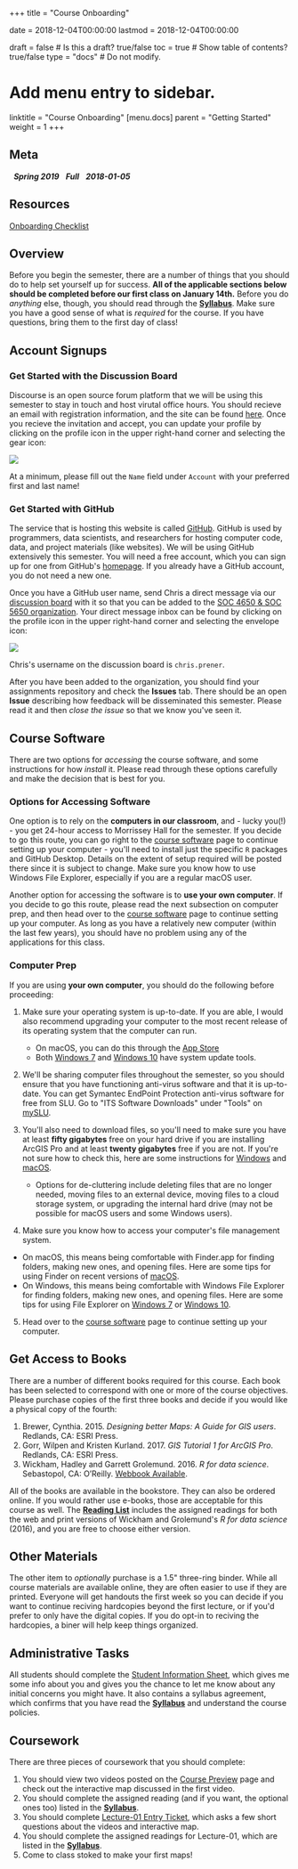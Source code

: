+++
title = "Course Onboarding"

date = 2018-12-04T00:00:00
lastmod = 2018-12-04T00:00:00

draft = false  # Is this a draft? true/false
toc = true  # Show table of contents? true/false
type = "docs"  # Do not modify.

# Add menu entry to sidebar.
linktitle = "Course Onboarding"
[menu.docs]
  parent = "Getting Started"
  weight = 1
+++

## Meta 
<i class="meta-badge semester-sp19"><i class="far fa-calendar-alt fa-lg"></i>&nbsp; **Spring 2019** </i> <i class="meta-badge progress-full"><i class="fas fa-tasks fa-lg"></i>&nbsp; **Full** </i> <i class="meta-badge progress-update"><i class="far fa-clock fa-lg"></i>&nbsp; **2018-01-05** </i>

## Resources
<a class="btn btn-outline-primary resource" href="/files/onboarding-checklist.pdf" target="_blank"> Onboarding Checklist </a>

## Overview
Before you begin the semester, there are a number of things that you should do to help set yourself up for success. **All of the applicable sections below should be completed before our first class on January 14th.** Before you do *anything* else, though, you should read through the [**Syllabus**](https://slu-soc5650.github.io/syllabus). Make sure you have a good sense of what is *required* for the course. If you have questions, bring them to the first day of class!

## Account Signups
### Get Started with the Discussion Board
Discourse is an open source forum platform that we will be using this semester to stay in touch and host virutal office hours. You should recieve an email with registration information, and the site can be found [here](https://discuss.slu-ssds.org). Once you recieve the invitation and accept, you can update your profile by clicking on the profile icon in the upper right-hand corner and selecting the gear icon:

![](/images/discoursePreferences.png)

At a minimum, please fill out the `Name` field under `Account` with your preferred first and last name!

### Get Started with GitHub
The service that is hosting this website is called [GitHub](https://github.com/). GitHub is used by programmers, data scientists, and researchers for hosting computer code, data, and project materials (like websites). We will be using GitHub extensively this semester. You will need a free account, which you can sign up for one from GitHub's [homepage](https://github.com/). If you already have a GitHub account, you do not need a new one. 

Once you have a GitHub user name, send Chris a direct message via our [discussion board](https://discuss.slu-ssds.org) with it so that you can be added to the [SOC 4650 & SOC 5650 organization](https://github.com/slu-soc5650). Your direct message inbox can be found by clicking on the profile icon in the upper right-hand corner and selecting the envelope icon: 

![](/images/discourseMessages.png)

Chris's username on the discussion board is `chris.prener`.

After you have been added to the organization, you should find your assignments repository and check the **Issues** tab. There should be an open **Issue** describing how feedback will be disseminated this semester. Please read it and then *close the issue* so that we know you've seen it.

## Course Software
There are two options for *accessing* the course software, and some instructions for how *install* it. Please read through these options carefully and make the decision that is best for you.

### Options for Accessing Software
One option is to rely on the **computers in our classroom**, and - lucky you(!) - you get 24-hour access to Morrissey Hall for the semester. If you decide to go this route, you can go right to the [course software](/docs/course-software/) page to continue setting up your computer - you'll need to install just the specific `R` packages and GitHub Desktop. Details on the extent of setup required will be posted there since it is subject to change. Make sure you know how to use Windows File Explorer, especially if you are a regular macOS user.

Another option for accessing the software is to **use your own computer**. If you decide to go this route, please read the next subsection on computer prep, and then head over to the [course software](/docs/course-software/) page to continue setting up your computer. As long as you have a relatively new computer (within the last few years), you should have no problem using any of the applications for this class. 

### Computer Prep
If you are using **your own computer**, you should do the following before proceeding:

1. Make sure your operating system is up-to-date. If you are able, I would also recommend upgrading your computer to the most recent release of its operating system that the computer can run.
    - On macOS, you can do this through the [App Store](https://support.apple.com/en-us/HT201541) 
    - Both [Windows 7](https://www.dummies.com/computers/computer-networking/network-security/how-to-manually-check-for-windows-7-updates/) and [Windows 10](https://support.microsoft.com/en-us/help/4027667/windows-update-windows-10) have system update tools.

2. We'll be sharing computer files throughout the semester, so you should ensure that you have functioning anti-virus software and that it is up-to-date. You can get Symantec EndPoint Protection anti-virus software for free from SLU. Go to "ITS Software Downloads" under "Tools" on [mySLU](https://myslu.slu.edu/tools).

3. You'll also need to download files, so you'll need to make sure you have at least **fifty gigabytes** free on your hard drive if you are installing ArcGIS Pro and at least **twenty gigabytes** free if you are not. If you're not sure how to check this, here are some instructions for [Windows](https://www.lifewire.com/how-to-check-free-hard-drive-space-in-windows-2619187) and [macOS](https://www.macworld.com/article/2972775/os-x/how-to-check-your-macs-free-hard-drive-space.html).
    - Options for de-cluttering include deleting files that are no longer needed, moving files to an external device, moving files to a cloud storage system, or upgrading the internal hard drive (may not be possible for macOS users and some Windows users).

4. Make sure you know how to access your computer's file management system.
  - On macOS, this means being comfortable with Finder.app for finding folders, making new ones, and opening files. Here are some tips for using Finder on recent versions of [macOS](https://support.apple.com/en-us/HT201732).
  - On Windows, this means being comfortable with Windows File Explorer for finding folders, making new ones, and opening files. Here are some tips for using File Explorer on [Windows 7](https://www.dummies.com/computers/operating-systems/windows-7/how-to-navigate-windows-7-with-windows-explorer/) or [Windows 10](https://www.dummies.com/computers/operating-systems/windows-10/how-does-file-explorer-work-in-windows-10/).

5. Head over to the [course software](/docs/course-software/) page to continue setting up your computer. 

## Get Access to Books
There are a number of different books required for this course. Each book has been selected to correspond with one or more of the course objectives. Please purchase copies of the first three books and decide if you would like a physical copy of the fourth:

1. Brewer, Cynthia. 2015. *Designing better Maps: A Guide for GIS users*. Redlands, CA: ESRI Press.
2. Gorr, Wilpen and Kristen Kurland. 2017. *GIS Tutorial 1 for ArcGIS Pro*. Redlands, CA: ESRI Press.
3. Wickham, Hadley and Garrett Grolemund. 2016. *R for data science*. Sebastopol, CA: O’Reilly. [Webbook Available](http://r4ds.had.co.nz).

All of the books are available in the bookstore. They can also be ordered online. If you would rather use e-books, those are acceptable for this course as well. The [**Reading List**](https://github.com/slu-soc5650/Core-Documents/blob/master/reading-list.pdf) includes the assigned readings for both the web and print versions of Wickham and Grolemund's *R for data science* (2016), and you are free to choose either version.

## Other Materials
The other item to *optionally* purchase is a 1.5" three-ring binder. While all course materials are available online, they are often easier to use if they are printed. Everyone will get handouts the first week so you can decide if you want to continue reciving hardcopies beyond the first lecture, or if you'd prefer to only have the digital copies. If you do opt-in to reciving the hardcopies, a biner will help keep things organized.

## Administrative Tasks
All students should complete the [Student Information Sheet](https://goo.gl/forms/7plVgjijZ4i042X52), which gives me some info about you and gives you the chance to let me know about any initial concerns you might have. It also contains a syllabus agreement, which confirms that you have read the [**Syllabus**](https://slu-soc5650.github.io/syllabus) and understand the course policies.

## Coursework
There are three pieces of coursework that you should complete: 

1. You should view two videos posted on the [Course Preview](/docs/course-preview/) page and check out the interactive map discussed in the first video.
2. You should complete the assigned reading (and if you want, the optional ones too) listed in the [**Syllabus**](http://slu-soc5650.github.io/syllabus/course-preview/).
3. You should complete [Lecture-01 Entry Ticket](/docs/course-preview/#lecture-01-entry-ticket), which asks a few short questions about the videos and interactive map.
4. You should complete the assigned readings for Lecture-01, which are listed in the [**Syllabus**](http://slu-soc5650.github.io/syllabus/lecture-01-course-introduction/).
5. Come to class stoked to make your first maps!
